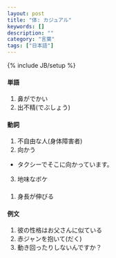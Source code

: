 ```yaml
---
layout: post
title: "体: カジュアル"
keywords: []
description: ""
category: "言葉"
tags: ["日本語"]
---
```

{% include JB/setup %}


#### 単語
1. 鼻がでかい
2. 出不精(でぶしょう)


#### 動詞
1. 不自由な人(身体障害者)
2. 向かう
- タクシーでそこに向かっています。
3. 地味なボケ


####
1. 身長が伸びる


#### 例文
1. 彼の性格はお父さんに似ている
2. 赤ジャンを抱いて(だく)
3. 動き回ったりしないんですか？

